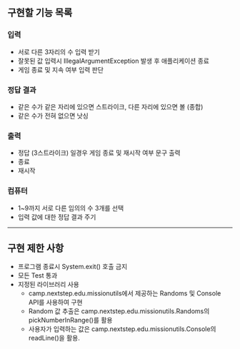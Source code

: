 ## 구현할 기능 목록

### 입력

- 서로 다른 3자리의 수 입력 받기
- 잘못된 값 입력시 IllegalArgumentException 발생 후 애플리케이션 종료
- 게임 종료 및 지속 여부 입력 판단

### 정답 결과

- 같은 수가 같은 자리에 있으면 스트라이크, 다른 자리에 있으면 볼 (종합)
- 같은 수가 전혀 없으면 낫싱

### 출력

- 정답 (3스트라이크) 일경우 게임 종료 및 재시작 여부 문구 출력
- 종료
- 재시작

### 컴퓨터

- 1~9까지 서로 다른 임의의 수 3개를 선택
- 입력 값에 대한 정답 결과 주기

---

## 구현 제한 사항

- 프로그램 종료시 System.exit() 호출 금지
- 모든 Test 통과
- 지정된 라이브러리 사용
    - camp.nextstep.edu.missionutils에서 제공하는 Randoms 및 Console API를 사용하여 구현
    - Random 값 추출은 camp.nextstep.edu.missionutils.Randoms의 pickNumberInRange()를 활용
    - 사용자가 입력하는 값은 camp.nextstep.edu.missionutils.Console의 readLine()을 활용.